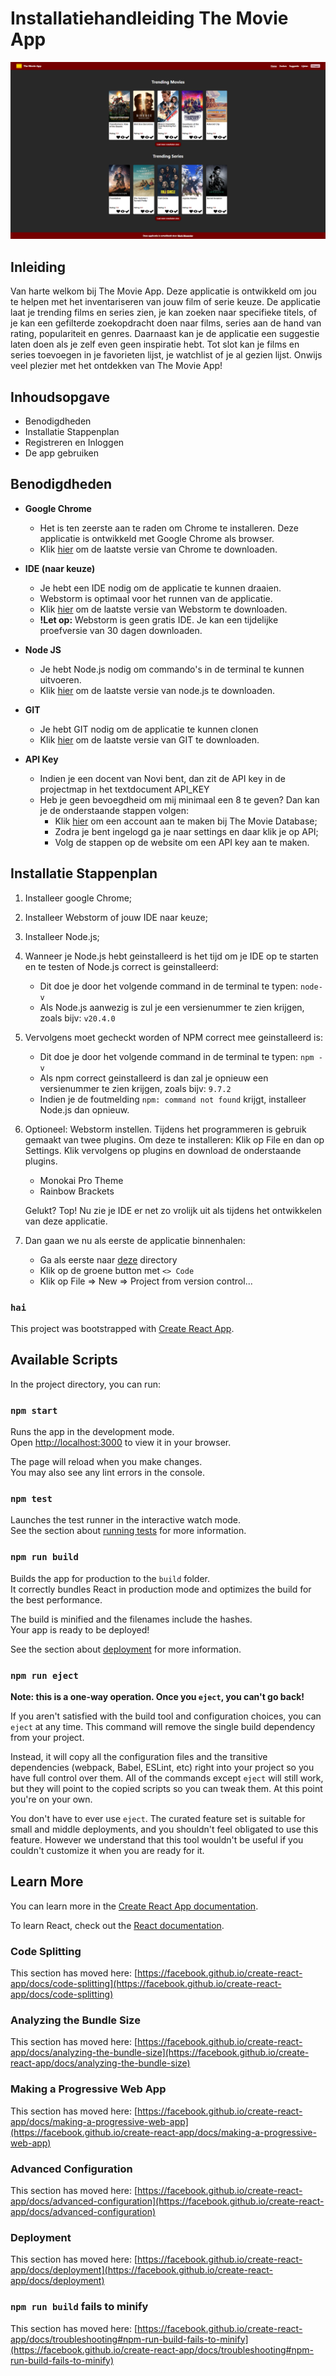 # Installatiehandleiding The Movie App

![screenshot](src/assets/images/screenshot.png)

## Inleiding

Van harte welkom bij The Movie App. Deze applicatie is ontwikkeld om jou te helpen met het inventariseren van jouw film 
of serie keuze. De applicatie laat je trending films en series zien, je kan zoeken naar specifieke titels, of je kan 
een gefilterde zoekopdracht doen naar films, series aan de hand van rating, populariteit en genres. Daarnaast kan je de 
applicatie een suggestie laten doen als je zelf even geen inspiratie hebt. Tot slot kan je films en series toevoegen in 
je favorieten lijst, je watchlist of je al gezien lijst. Onwijs veel plezier met het ontdekken van The Movie App!

## Inhoudsopgave

- Benodigdheden
- Installatie Stappenplan
- Registreren en Inloggen
- De app gebruiken

## Benodigdheden

- **Google Chrome**
  - Het is ten zeerste aan te raden om Chrome te installeren. Deze applicatie is ontwikkeld met Google Chrome als browser. 
  - Klik [hier](https://www.google.com/intl/nl/chrome/) om de laatste versie van Chrome te downloaden.
  

- **IDE (naar keuze)**
  - Je hebt een IDE nodig om de applicatie te kunnen draaien.
  - Webstorm is optimaal voor het runnen van de applicatie.
  - Klik [hier](https://www.jetbrains.com/webstorm/download/?source=google&medium=cpc&campaign=9641686272&term=webstorm&content=523833970973&gad=1&gclid=CjwKCAjw5MOlBhBTEiwAAJ8e1kzh-6XpOJo2tqvGM1ou0kabBmp27O0dyb19BKdaoOgjO5JxQiV7TBoCogAQAvD_BwE#section=windows) om de laatste versie van Webstorm te downloaden.
  - **!Let op:** Webstorm is geen gratis IDE. Je kan een tijdelijke proefversie van 30 dagen downloaden.
  


- **Node JS**
  - Je hebt Node.js nodig om commando's in de terminal te kunnen uitvoeren.
  - Klik [hier](https://nodejs.org/en/download/current) om de laatste versie van node.js te downloaden.


- **GIT**
  - Je hebt GIT nodig om de applicatie te kunnen clonen
  - Klik [hier](https://git-scm.com/downloads) om de laatste versie van GIT te downloaden.


- **API Key**
  - Indien je een docent van Novi bent, dan zit de API key in de projectmap in het textdocument API_KEY
  - Heb je geen bevoegdheid om mij minimaal een 8 te geven? Dan kan je de onderstaande stappen volgen:
    - Klik [hier](https://www.themoviedb.org/signup) om een account aan te maken bij The Movie Database;
    - Zodra je bent ingelogd ga je naar settings en daar klik je op API;
    - Volg de stappen op de website om een API key aan te maken.

## Installatie Stappenplan



1. Installeer google Chrome;
2. Installeer Webstorm of jouw IDE naar keuze;
3. Installeer Node.js;
4. Wanneer je Node.js hebt geinstalleerd is het tijd om je IDE op te starten en te testen of Node.js correct is geinstalleerd:
   - Dit doe je door het volgende command in de terminal te typen: `node-v`
   - Als Node.js aanwezig is zul je een versienummer te zien krijgen, zoals bijv: `v20.4.0`
5. Vervolgens moet gecheckt worden of NPM correct mee geinstalleerd is:
   - Dit doe je door het volgende command in de terminal te typen: `npm -v`
   - Als npm correct geinstalleerd is dan zal je opnieuw een versienummer te zien krijgen, zoals bijv: `9.7.2`
   - Indien je de foutmelding `npm: command not found` krijgt, installeer Node.js dan opnieuw.
6. Optioneel: Webstorm instellen. Tijdens het programmeren is gebruik gemaakt van twee plugins. Om deze te installeren: 
Klik op File en dan op Settings. Klik vervolgens op plugins en download de onderstaande plugins.
   - Monokai Pro Theme
   - Rainbow Brackets
   
   Gelukt? Top! Nu zie je IDE er net zo vrolijk uit als tijdens het ontwikkelen van deze applicatie.
7. Dan gaan we nu als eerste de applicatie binnenhalen:
   - Ga als eerste naar [deze](https://github.com/mmesander/eindopdracht-frontend-the-movie-app.git) directory
   - Klik op de groene button met `<> Code`
   - Klik op File => New => Project from version control...





### `hai`






This project was bootstrapped with [Create React App](https://github.com/facebook/create-react-app).


## Available Scripts

In the project directory, you can run:

### `npm start`

Runs the app in the development mode.\
Open [http://localhost:3000](http://localhost:3000) to view it in your browser.

The page will reload when you make changes.\
You may also see any lint errors in the console.

### `npm test`

Launches the test runner in the interactive watch mode.\
See the section about [running tests](https://facebook.github.io/create-react-app/docs/running-tests) for more information.

### `npm run build`

Builds the app for production to the `build` folder.\
It correctly bundles React in production mode and optimizes the build for the best performance.

The build is minified and the filenames include the hashes.\
Your app is ready to be deployed!

See the section about [deployment](https://facebook.github.io/create-react-app/docs/deployment) for more information.

### `npm run eject`

**Note: this is a one-way operation. Once you `eject`, you can't go back!**

If you aren't satisfied with the build tool and configuration choices, you can `eject` at any time. This command will remove the single build dependency from your project.

Instead, it will copy all the configuration files and the transitive dependencies (webpack, Babel, ESLint, etc) right into your project so you have full control over them. All of the commands except `eject` will still work, but they will point to the copied scripts so you can tweak them. At this point you're on your own.

You don't have to ever use `eject`. The curated feature set is suitable for small and middle deployments, and you shouldn't feel obligated to use this feature. However we understand that this tool wouldn't be useful if you couldn't customize it when you are ready for it.

## Learn More

You can learn more in the [Create React App documentation](https://facebook.github.io/create-react-app/docs/getting-started).

To learn React, check out the [React documentation](https://reactjs.org/).

### Code Splitting

This section has moved here: [https://facebook.github.io/create-react-app/docs/code-splitting](https://facebook.github.io/create-react-app/docs/code-splitting)

### Analyzing the Bundle Size

This section has moved here: [https://facebook.github.io/create-react-app/docs/analyzing-the-bundle-size](https://facebook.github.io/create-react-app/docs/analyzing-the-bundle-size)

### Making a Progressive Web App

This section has moved here: [https://facebook.github.io/create-react-app/docs/making-a-progressive-web-app](https://facebook.github.io/create-react-app/docs/making-a-progressive-web-app)

### Advanced Configuration

This section has moved here: [https://facebook.github.io/create-react-app/docs/advanced-configuration](https://facebook.github.io/create-react-app/docs/advanced-configuration)

### Deployment

This section has moved here: [https://facebook.github.io/create-react-app/docs/deployment](https://facebook.github.io/create-react-app/docs/deployment)

### `npm run build` fails to minify

This section has moved here: [https://facebook.github.io/create-react-app/docs/troubleshooting#npm-run-build-fails-to-minify](https://facebook.github.io/create-react-app/docs/troubleshooting#npm-run-build-fails-to-minify)
